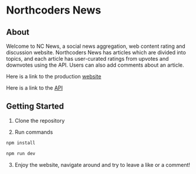 # Northcoders News

## About

Welcome to NC News, a social news aggregation, web content rating and discussion website. Northcoders News has articles which are divided into topics, and each article has user-curated ratings from upvotes and downvotes using the API. Users can also add comments about an article.

Here is a link to the production [website](https://nioenews.netlify.app/)

Here is a link to the [API](https://project-nc-news-w769.onrender.com/api/)

## Getting Started

1. Clone the repository

2. Run commands

```bash
npm install
```

```bash
npm run dev
```

3. Enjoy the website, navigate around and try to leave a like or a comment!
